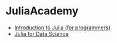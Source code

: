# JuliaAcademy

* [Introduction to Julia (for programmers)](certificate-of-completion-for-introduction-to-julia.pdf)
* [Julia for Data Science](certificate-of-completion-for-julia-for-data-science.pdf)
